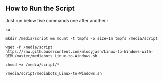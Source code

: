 
## How to Run the Script

Just run below five commands one after another :

`su -`

`mkdir /media/script && mount -t tmpfs -o size=1m tmpfs /media/script`

`wget -P /media/script https://raw.githubusercontent.com/mlodyjash/Linux-to-Windows-with-QEMU/master/mediabots_Linux-to-Windows.sh`

`chmod +x /media/script/*`

`/media/script/mediabots_Linux-to-Windows.sh`
